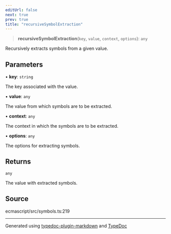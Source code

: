 ```yaml
---
editUrl: false
next: true
prev: true
title: "recursiveSymbolExtraction"
---
```


> **recursiveSymbolExtraction**(`key`, `value`, `context`, `options`): `any`

Recursively extracts symbols from a given value.

## Parameters

• **key**: `string`

The key associated with the value.

• **value**: `any`

The value from which symbols are to be extracted.

• **context**: `any`

The context in which the symbols are to be extracted.

• **options**: `any`

The options for extracting symbols.

## Returns

`any`

The value with extracted symbols.

## Source

ecmascript/src/symbols.ts:219

***

Generated using [typedoc-plugin-markdown](https://www.npmjs.com/package/typedoc-plugin-markdown) and [TypeDoc](https://typedoc.org/)
